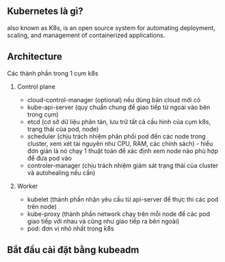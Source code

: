 ## Kubernetes là gì?
also known as K8s, is an open source system for automating deployment, scaling, and management of containerized applications.

## Architecture
Các thành phần trong 1 cụm k8s

1. Control plane
    - cloud-control-manager (optional) nếu dùng bản cloud mới có
    - kube-api-server (quy chuẩn chung để giao tiếp từ ngoài vào bên trong cụm)
    - etcd (cơ sở dữ liệu phân tán, lưu trữ tất cả cấu hình của cụm k8s, trạng thái của pod, node)
    - scheduler (chịu trách nhiệm phân phối pod đến các node trong cluster, xem xét tài nguyên như CPU, RAM, các chính sách) - hiểu đơn giản là nó chạy 1 thuật toán để xác định xem node nào phù hợp để đưa pod vào
    - controler-manager (chịu trách nhiệm giám sát trạng thái của cluster và autohealing nếu cần)

2. Worker
    - kubelet (thành phần nhận yêu cầu từ api-server để thực thi các pod trên node)
    - kube-proxy (thành phần network chạy trên mỗi node để các pod giao tiếp với nhau và cũng như giao tiếp ra bên ngoài)
    - pod: đơn vị nhỏ nhất trong k8s

## Bắt đầu cài đặt bằng kubeadm
